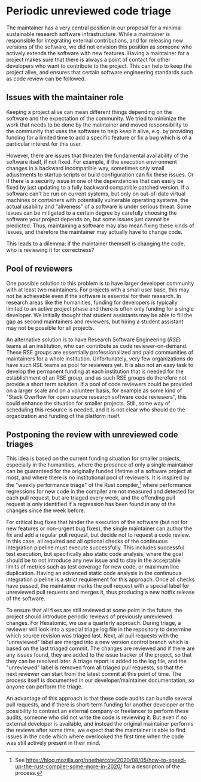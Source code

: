 # Periodic unreviewed code triage

The maintainer has a very central position in our proposal for a minimal sustainable research software infrastructure.
While a maintainer is responsible for integrating external contributions, and for releasing new versions of the software, we did not envision this position as someone who actively extends the software with new features.
Having a maintainer for a project makes sure that there is always a point of contact for other developers who want to contribute to the project. This can help to keep the project alive, and ensures that certain software engineering standards such as code review can be followed.

## Issues with the maintainer role

Keeping a project alive can mean different things depending on the software and the expectation of the community.
We tried to minimize the work that needs to be done by the maintainer and moved responsibility to the community that uses the software to help keep it alive, e.g. by providing funding for a limited time to add a specific feature or fix a bug which is of a particular interest for this user.

However, there are issues that threaten the fundamental availability of the software itself, if not fixed.
For example, if the execution environment changes in a backward incompatible way, sometimes only small adjustments to startup scripts or build configuration can fix these issues.
Or if there is a security issue in one of the dependencies that can easily be fixed by just updating to a fully backward compatible patched version.
If a software can't be run on current systems, but only on out-of-date virtual machines or containers with potentially vulnerable operating systems, the actual usability and “aliveness” of a software is under serious threat.
Some issues can be mitigated to a certain degree by carefully choosing the software your project depends on, but some issues just cannot be predicted.
Thus, maintaining a software may also mean fixing these kinds of issues, and therefore the maintainer may actually have to change code.

This leads to a dilemma: if the maintainer themself is changing the code, who is reviewing it for correctness?

## Pool of reviewers

One possible solution to this problem is to have larger developer community with at least two maintainers.
For projects with a small user base, this may not be achievable even if the software is essential for their research.
In research areas like the humanities, funding for developers is typically limited to an active project phase and there is often only funding for a single developer.
We initially thought that student assistants may be able to fill the gap as second maintainers and reviewers, but hiring a student assistant may not be possible for all projects.

An alternative solution is to have Research Software Engineering (*RSE*) teams at an institution, who can contribute as code reviewer-on-demand.
These RSE groups are essentially professionalized and paid communities of maintainers for a whole institution.
Unfortunately, very few organizations do have such RSE teams as pool for reviewers yet.
It is also not an easy task to develop the permanent funding at each institution that is needed for the establishment of an RSE group, and as such RSE groups do therefore not provide a short term solution.
If a pool of code reviewers could be provided on a larger scale and on a volunteer basis, for example as some kind of "Stack Overflow for open source research software code reviewers", this could enhance the situation for smaller projects.
Still, some way of scheduling this resource is needed, and it is not clear who should do the organization and funding of the platform itself.

## Postponing the review with unreviewed code triages

This idea is based on the current funding situation for smaller projects, especially in the humanities, where the presence of only a single maintainer can be guaranteed for the originally funded lifetime of a software project at most, and where there is no institutional pool of reviewers.
It is inspired by the "weekly performance triage" of the Rust compiler,[^rust-triage] where performance regressions for new code in the compiler are not measured and detected for each pull request, but are triaged every week, and the offending pull request is only identified if a regression has been found in any of the changes since the week before.

For critical bug fixes that hinder the execution of the software (but not for new features or non-urgent bug fixes), the single maintainer can author the fix and add a regular pull request, but decide not to request a code review.
In this case, all required and all optional checks of the continuous integration pipeline must execute successfully.
This includes successful test execution, but specifically also static code analysis, where the goal should be to not introduce any new issue and to stay in the acceptable limits of metrics such as test coverage for new code, or maximum line duplication.
Having an advanced static code analysis in the continuous integration pipeline is a strict requirement for this approach.
Once all checks have passed, the maintainer marks the pull request with a special label for unreviewed pull requests and merges it, thus producing a new hotfix release of the software.

To ensure that all fixes are still reviewed at some point in the future, the project should introduce periodic reviews of previously unreviewed changes.
For Hexatomic, we use a quarterly approach.
During triage, a reviewer will look into a special triage log file in the repository to determine which source revision was triaged last.
Next, all pull requests with the "unreviewed" label are merged into a new version control branch which is based on the last triaged commit.
The changes are reviewed and if there are any issues found, they are added to the issue tracker of the project, so that they can be resolved later.
A triage report is added to the log file, and the "unreviewed" label is removed from all triaged pull requests, so that the next reviewer can start from the latest commit at this point of time.
The process itself is documented in our developer/maintainer documentation, so anyone can perform the triage.

An advantage of this approach is that these code audits can bundle several pull requests, and if there is short-term funding for another developer or the possibility to contract an external company or freelancer to perform these audits, someone who did not write the code is reviewing it.
But even if no external developer is available, and instead the original maintainer performs the reviews after some time, we expect that the maintainer is able to find issues in the code which where overlooked the first time when the code was still actively present in their mind.



[^rust-triage]: See <https://blog.mozilla.org/nnethercote/2020/08/05/how-to-speed-up-the-rust-compiler-some-more-in-2020/> for a description of the process.
